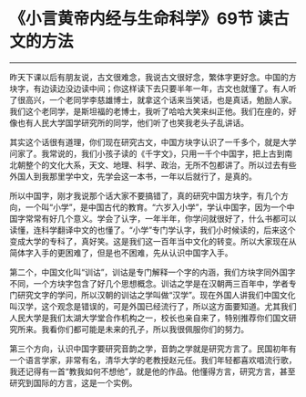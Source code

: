 # 《小言黄帝内经与生命科学》69节 读古文的方法

------

昨天下课以后有朋友说，古文很难念，我说古文很好念，繁体字更好念。中国的方块字，有边读边没边读中间；你这样读下去只要半年一年，古文也就懂了。有人听了很高兴，一个老同学李慈雄博士，就拿这个话来当笑话，也是真话，勉励人家。我们这个老同学，是斯坦福的老博士，我听了哈哈大笑来纠正他。我们在座的，好像也有人民大学国学研究所的同学，他们听了也笑我老头子乱讲话。

其实这个话很有道理，你们现在研究古文，中国方块字认识了一千多个，就是大学问家了。我常说的，我们小孩子读的《千字文》，只用一千个中国字，把上古到南北朝整个的文化大系，天文、地理、科学、政治，无所不包都讲了。所以过去有些外国人到我那里学中文，先学会这一本书，一年以后就行了，是真的。

所以中国字，刚才我说那个话大家不要搞错了，真的研究中国方块字，有几个方向，一个叫“小学”，是中国古代的教育。“六岁入小学”，学认中国字，因为一个中国字常常有好几个意义。学会了认字，一年半年，你学问就很好了，什么书都可以读懂，连科学翻译中文的也懂了。“小学”专门学认字，我们小时候读的，后来这个变成大学的专科了，真好笑。这是我们这一百年当中文化的转变。所以大家现在从简体字入手的更困难了，但是也不困难，先从认识中国字入手。

第二个，中国文化叫“训诂”，训诂是专门解释一个字的内涵，我们方块字同外国字不同，一个方块字包含了好几个思想概念。训诂之学是在汉朝两三百年中，学者专门研究文字的学问，所以汉朝的训诂之学叫做“汉学”。现在外国人讲我们中国文化叫汉学，这个观念是错误的，可是外国已经流行了，所以这方面要知道。尤其我们人民大学是我们太湖大学堂合作机构之一，校长也亲自来了，特别推荐你们国文研究所来。我看你们都可能是未来的孔子，所以我很佩服你们的努力。

第三个方向，认识中国字要研究音韵之学，音韵之学就是研究方言了。民国初年有一个语言学家，非常有名，清华大学的老教授赵元任。我们年轻都喜欢唱流行歌，我还记得有一首“教我如何不想他”，就是他的作品。他懂得方言，研究方言，甚至研究到国际的方言，这是一个实例。